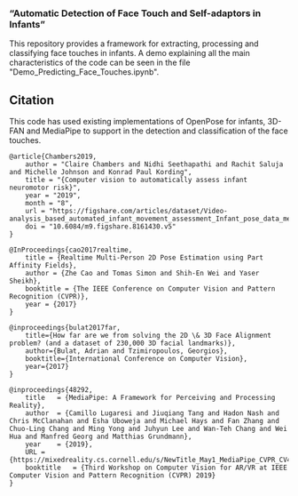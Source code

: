 ### “Automatic Detection of Face Touch and Self-adaptors in Infants”
This repository provides a framework for extracting, processing and classifying face touches in infants.
A demo explaining all the main characteristics of the code can be seen in the file "Demo_Predicting_Face_Touches.ipynb".

## Citation
This code has used existing implementations of OpenPose for infants, 3D-FAN and MediaPipe to support in the detection and classification of the face touches.

	@article{Chambers2019, 
		author = "Claire Chambers and Nidhi Seethapathi and Rachit Saluja and Michelle Johnson and Konrad Paul Kording", 
		title = "{Computer vision to automatically assess infant neuromotor risk}", 
		year = "2019", 
		month = "8", 
		url = "https://figshare.com/articles/dataset/Video-analysis_based_automated_infant_movement_assessment_Infant_pose_data_meta_data_and_video_URLs/8161430", 
		doi = "10.6084/m9.figshare.8161430.v5" 
	} 

	@InProceedings{cao2017realtime,
		title = {Realtime Multi-Person 2D Pose Estimation using Part Affinity Fields},
		author = {Zhe Cao and Tomas Simon and Shih-En Wei and Yaser Sheikh},
		booktitle = {The IEEE Conference on Computer Vision and Pattern Recognition (CVPR)},
		year = {2017}
	}

	@inproceedings{bulat2017far,
		title={How far are we from solving the 2D \& 3D Face Alignment problem? (and a dataset of 230,000 3D facial landmarks)},
		author={Bulat, Adrian and Tzimiropoulos, Georgios},
		booktitle={International Conference on Computer Vision},
		year={2017}
	}
	
	@inproceedings{48292,
		title	= {MediaPipe: A Framework for Perceiving and Processing Reality},
		author	= {Camillo Lugaresi and Jiuqiang Tang and Hadon Nash and Chris McClanahan and Esha Uboweja and Michael Hays and Fan Zhang and Chuo-Ling Chang and Ming Yong and Juhyun Lee and Wan-Teh Chang and Wei Hua and Manfred Georg and Matthias Grundmann},
		year	= {2019},
		URL	= {https://mixedreality.cs.cornell.edu/s/NewTitle_May1_MediaPipe_CVPR_CV4ARVR_Workshop_2019.pdf},
		booktitle	= {Third Workshop on Computer Vision for AR/VR at IEEE Computer Vision and Pattern Recognition (CVPR) 2019}
	}


